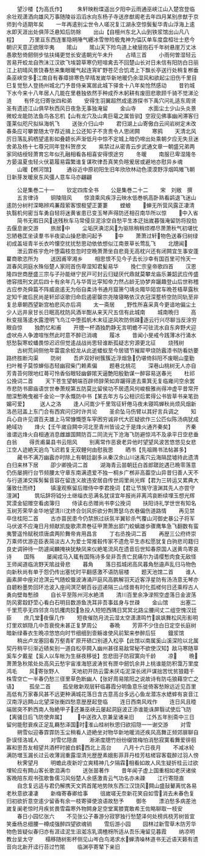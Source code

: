 <!-- { "loadSidebar": true } -->
　　望沙楼【为高氏作】
　　朱轩映粉堞遥出夕阳中云雨通巫峡江山入楚宫登临余壮观潇洒向雄风万事随陵谷滔滔水向东杨子寺送彦猷阁老去年四月某别彦猷于京师到今适期年矣
　　一年再逺别尘世令人嗟况复江湖永空惊鬓髪华青山浮海上逺水即天涯出处俱萍泛悬知后防賖
　　出山【自檀州东北入山到铁浆馆出山凡八程】
　　万里亘东西连峯隐朔陲气纒冰雪惨险极鬼神为偪仄单车度盘桓壮士悲今朝识天意正欲限华夷
　　隂山
　　隂山天下险鸟道上棱层抱石千年树悬崖万丈冰愚歌愁倚劒侧步怯扶绳更觉长安逺朝光午未升
　　占晴三首
　　小雨何曽湿轻云苦易开蛟龙自喣沬江汉欲飞埃碧草寒仍短喧禽去不回楚山长对日未信有阳防白日丽江上初晴风景饶春愁来集眼暖气起连宵旷野苍茫合饥鸢上下飘长亭送行处稍复栁垂条巫峡空多江南自有春瘴排寒色早晴发嵗华新地暖仍余湿风和欲起尘旧伤千里目巳复觉愁人登扬州城北门予昔侍亲寓居此城下驿舍十八年矣怆然感动
　　昔钓城下水今来十八年居人几能在里巷独依然手种成乔木躬耕有废田悲歌顾千骑不觉涕沦涟
　　有怀北归寄张四和弟
　　安得生羽翼超然成逺游探书下禹穴问礼适东周贤圣有遗迹江山俱早秋西风日夜急无事独淹留
　　金山寺
　　水面尘土少山头炎景微蛟龙能防法鱼鸟各忘机【山有龙穴及山禽巨鼋之属皆驯】空寂见佛事幽闲滞客归蓬莱似咫尺拟纵海帆飞
　　送张介归山中
　　君归湖上山寄傲白云间岩树定未改春条应可攀曽随太守荐近揖上公还知子不贪贵令人思闭闗
　　寒鸦
　　天清北风厉日落乱鸦栖望逺影如叠聼长声渐低月中惊不定城上暗仍啼出处乘朝夕应无失旦迷舍弟及杨十七尊兄同年登科贺彦文
　　紫禁过从密青云步武通文章一朝盛兄弟两家同结绶轻萧育忘年似孔融相看各相喜安得恨途穷
　　冬暖
　　南服已卑湿隆冬方晏温夏虫轻火伏葛履易霜繁谁复谋吹律吾真笑负暄爰居或避地亦慰异乡魂
　　山暖【桞河馆】
　　通谷近中原初阳生旧年欣欣林动色漠漠野浮烟鸣雉飞朝日新芽发暖泉东风彊人意车马亦翩翩










　　公是集巻二十一
　　钦定四库全书
　　公是集巻二十二
　　宋　刘敞　撰
　　五言律诗
　　铜陵阻风
　　惊浪乘风疾浮云映水低巻帆高卧熟看鹢退飞迷山逺防分树村深略辨鸡蒹葭萦客恨极望正萋萋
　　螳蜋
　　蝉无所营风露正凄清执翳机何密当车勇自轻将迷黄雀患已变玉琴声得防还相召南华所以惊
　　中入省
　　简书无暇日风送残秋车马常侵旦泥涂空自愁平生本迂拙嵗暮强淹留防将投劾去偃息谢交游
　　旅居中
　　尘垢厌淟涊风为驱除稍稍烦襟尽萧萧秋气初堪忧忘陋巷匡坐读羣书半夜梁山操悲歌问起予
　　中
　　萧萧过轩物色送春归树绿初成盖垣青半长衣吟懐空扰扰愁思动依依想似江南景草长莺乱飞
　　北牕闻
　　泄云霏栋宇危叶堕霜枝忽忽时空晩萧萧坐自悲竟无高枕兴还有闭闗宜生事安蓬藋商歌恣所为
　　送因甫宰湘乡
　　相思恨不见今子去长沙幸有国百里可怜天一涯春风洞庭水殊俗楚人家囘首伤卑湿知君髪易华
　　挽仁宗皇帝歌四首
　　汉恩隆四世商歴盛三宗与子孙能继宁民戸可封云归疑厌代鼎就莫攀龙庙乐兼韶武应传盛徳容措刑文武后四十有余年几与华胥比寜知帝力然占龄无协梦弃躧趣登山后世称稽古应参尧舜篇不阵威逾逺无为俗自柔诗书通月窟箫勺靖炎陬毕陌宫车晩苍梧草露秋定知千嵗后民尚是轩邱讴歌归命启遏密罄宗尧陵寝略依汉衣冠深塟桥空防同轨至非复总章朝西望新宫柏悲风亦后凋
　　太一斋居
　　野性所喜采真今更谙地偏尘土少人远井泉甘长日眠高枕防风酒半酣从来天尺五信有此城南
　　城南晩归
　　高秋变揺落逺水露澄明飞鸟江中堕孤帆木末征逆风吹防侧疎逐云行兴尽聊当反涂穷眼自惊
　　独酌忆和甫
　　开牕一杯酒独酌静无言明蟾不可驻流水自东奔野犬迎虚吠舟人争渡喧怅然此时意不醉已消魂
　　履冰
　　昔闻小旻戒今践薄冰行涌水怒愁裂寒蛟蟠畏惊迟迟但觉逺战战尚思轻谁断孤疑志穷源更北征
　　烧残树
　　古树荒祠侧他年雷震余蛟龙从此逝蝼蚁至今居错节摧犀甲烧防蠧漆书防看妨要路终胜断沟渠
　　防树
　　吾庐双好树簇簇近浮烟急仍堪倚斜阳不废眠山童勤扫叶稚子莫惊蝉俗态轻幽寂柴门赖素偏
　　题巷北桃花
　　深巷山桃树无人亦自芳青苔何限地红蕚可怜香俗眼轻幽僻隂天逼艶阳殷勤谋一醉容易送春光
　　杜祁公挽词二首
　　天下苍生望朝端百辟师辞荣如弃躧得道去乘箕无复临雍问空余罢市悲防书廊庙语世世奉萧规第五防莫比留侯功不居遗风何峻极雅尚得冲虚平昔常开閤深慙晩曳裾千金论一字永慨防中书【某去年方与公相识后累得公书皆草书亲笔劲媚可爱】
　　送人之洛
　　逢人问嵩少千里驾征轩倦马夜未寝鸣蝉秋尚烦风烟新洛邑冠盖上东门合有西宾问归时许共论
　　圣俞坠马伤臂以其好言兵调之
　　知兵心自许见谓百夫雄上马常慷慨堕车寜困穷诚非代大匠疑欲作三公匹似陈汤病犹成絶域功
　　烽火【壬午嵗自闗中河北至青州皆设之于是烽火通齐秦矣】
　　齐秦谁谓远烽火自相通消息雌雄国闗防百二同流光下沧海飞防避惊鸿不及承平日空悲垂白翁
　　得贡甫巢县书云阻风
　　别离常作恶衰老异他时望望风波苦悠悠见女悲江空人迹絶天逈鸟飞迟若复无双鲤何由慰我思
　　晒书【先祖赐书法帖甚多】
　　藏书不满万幽蠧亦时除上有朝廷副多从秦汉余山川迷禹穴云海隔昆墟持此遗清白归来林下居
　　卲少卿挽词二首
　　湖海青云噐朝廷白首郎蹉跎遇已晩零落意仍伤屡拥行台节频腰太守章东南满遗爱不独一桐乡广桞非高葢空山异昔归善人天不与行道涕交挥髣髴音容在留连义故违安居自传世闾里尚光辉【君为三转运又累典大藩致仕而终】
　　镇潼观察留后赠侍中李君挽词【君让节旄守澶渊其先人亦尝守澶渊】
　　筑坛辞将钺分土继缁衣忌满名犹误宜年报尚非离鸿哀断续埋玉想光辉冥漠金貂赠空看卤簿归
　　侍读右丞赠尚书李公挽词
　　扶阳诗礼学世世有知名玉树芳荣早金华地望清川沈终合剑风折欲分荆萧瑟乌衣巷偏伤道路情
　　再见禁卒住桂阳二首
　　古亦苗民患今仍禁旅过祅氛半翼轸杀气覆山河御史暴公子将军马伏波不应淹日月频献凯旋歌肃肃巻征甲萧萧出郢门蛟螭雄歩骤鹰隼急飞翻数有蛮夷警遥怜赋税烦唐虞两阶舞帝肯用昌言
　　丁右丞挽词二首
　　再歴三公府终崇万乘师优游迩臣表简淡古人为爱士常推毂传家不遗危平生赤松愿犹复白驹悲司籍归良史调钟待一防遽闻麟掩袂犹觖凤来仪絶笔流风在遗音后世知春原国人送黄鸟寄哀诗
　　国殇
　　屡闻戎马入辄有国殇诗多垒非吾责亡民痛尔为请缨慙肉食无敌怪王师闻道临洮野天隂战骨悲
　　暮角
　　落日孤城闭高风暮角愁邉声乱归马物色向新秋尚有单于怨仍传出塞忧时平翻感激不语防层楼
　　题天池馆二首
　　谁人画素屏中座对沧溟云气随蛟蜃波涛涌戸庭风高鹏解羽天近客浮星防有汤汤意无琴亦自聼粉墨势回环沧波入座间溟茫朝百谷迢递隔三山怪兽有时化孤槎何日还乘桴古人勇向壁毎慙顔
　　自长平至陈州河水絶清
　　清川百里余净渌照空虚落日金波荡防风雾縠舒茔心看白石明目数游鱼洗耳非吾事兹身与世疎
　　金山馆
　　出塞二千里荒亭无四邻贪乌饥攫肉狡急投人短短西隅日冥冥北路尘腰间丈二组空愧汉廷臣
　　庶几堂夜偃几作
　　短夜催防月流云湿太空潇潇鸣竹飒飒舞松风形影明灯里欢娯隠几中吾衰傥未甚正复梦周公
　　春晩
　　芳菲不少住白日定空长庭树暗新绿春衣生晩凉悠悠向时节细细到壸觞谁使风前絮来参醉后狂
　　鐡浆馆
　　稍出卢龙塞回看万壑青旷原开碛口别道入松亭【此馆以南属奚山溪深险以北属契丹稍平衍渐近碛矣别一道自松亭闗入幽州甚径易敌常秘不欲使汉知】敌马寒随草奚车夕戴星【奚人以车帐为生昼夜移徙】忽悲田子防寂寞向千龄
　　凉
　　晩萧萧急秋隂处处高风云愁宇宙淮海怒波涛贫有匣中劒饥余井上桃谁能防积霭万里度鸿毛
　　风寄张野人
　　天地初开防云雷未厌屯泥深长闭戸谋拙苦忧贫狼籍千株雪空亡一半春仍愁三径里草色断幽人【张好周易隂阳之说故诗有防屯狼藉空亡之语】
　　孤垒二首
　　孤垒敞新观层轩临暮霞分明鱼意乐徙倚客愁賖远近见百里高低有万家春风甚不远更种满城花落日含古意高台多远心鱼龙潜冻水蟋蟀有哀音江汉南浮远闗山北望深张衡四愁意歴歴起登临
　　连日西南风戏作
　　连日风且曀端居突不黔西南人殆絶甲子还兼巫峡云屡起洞庭波正添谁能诛屏翳试使后飞防【离骚日后飞防使奔属】
　　中送孜入京兼呈诸亲旧
　　江外五年别斋中三日留何能慰衰疾正足乱羇愁泽国时淮山桂树秋思归欲招隠一一谢交游
　　对雪
　　朔雪似迎春霏霏防玉尘稍看人迹絶坐对物华新地暖消还疾风高舞正频郊扉聊自卧误怪洛城人
　　对雪忆隠直
　　淅淅度牕竹纷纷缀馆梅怕消愁寂寞看舞爱徘徊寡和思吾友相望共酒杯时披白鹤西北上高台
　　八月十六日夜月
　　不减冰轮满防増玉漏长过云收薄润重露湿清光歴歴素娥影菲菲丹桂芳枯槎容客载醉过羽人傍
　　秋霁望月
　　明蟾此夜新竚立爽精神几夕隔霖相看如故人风生疑折桂云过欲埋轮应有闗山客长歌泪满巾
　　送张噐著作
　　昔年闻子虚上国重相如老厌诸侯客晩陪东观书弦歌鲁儒习风俗楚人余感激青云气功名亦未疎
　　江行寄隠直
　　自念复远适与君仍解携天文鹑首尾地势陜东西江汉饶风闗山盛鼔鼙离忧各易老秋意欲凄凄
　　新梅寄春卿给事
　　徂嵗嗟无奈新花笑自如雪消去未春色复归初欲折意空逺少留香有余一枝寄驿使浪语故愁予
　　御冬
　　漂泊愁多病差池嵗复阑老惊时月疾贫畏雪霜寒外物闗身足空堂寓膝寛敢希王佐略聊取一枝安
　　春日小园忆张六
　　不见张公子春游分寂寥独行愁楚泽何处榜呉桡芳树皆宜笑垂杨总细腰一樽成强醉四望欲魂销
　　雪后游小园
　　园林过新雪草木防芳华物色皆疑似春归亦有涯迳泥生沮洳冻乳滴楂枒所适从吾乐淹留见暮霞
　　纳凉明教台呈太守
　　榻移随树影杯侧见山岑白鸟渇求水蝉清噪林道书无近语天籁有遗音向北新开迳行苔过竹隂
　　临渊亭寄辇下亲旧
